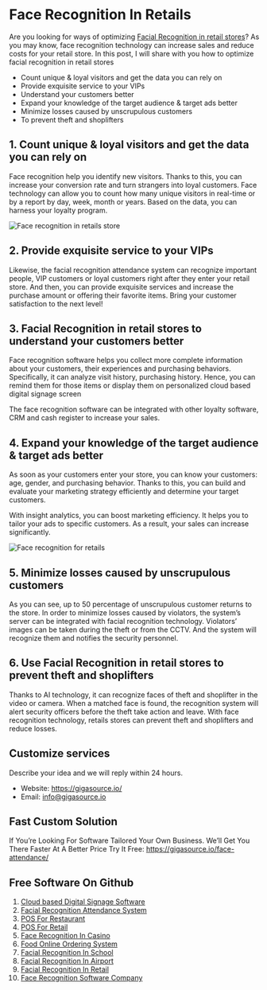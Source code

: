 # Face Recognition In Retails
Are you looking for ways of optimizing [Facial Recognition in retail stores](https://gigasource.io/facial-recognition-in-retail-stores/)?
As you may know, face recognition technology can increase sales and reduce costs for your retail store.
In this post, I will share with you how to optimize facial recognition in retail stores
- Count unique & loyal visitors and get the data you can rely on
- Provide exquisite service to your VIPs
- Understand your customers better
- Expand your knowledge of the target audience & target ads better
- Minimize losses caused by unscrupulous customers
- To prevent theft and shoplifters
## 1. Count unique & loyal visitors and get the data you can rely on
Face recognition help you identify new visitors. Thanks to this, you can increase your conversion rate and turn strangers into loyal customers. Face technology can allow you to count how many unique visitors in real-time or by a report by day, week, month or years. Based on the data, you can harness your loyalty program.

![Face recognition in retails store](https://gigasource.b-cdn.net/wp-content/uploads/2020/03/face-recognition-for-retails-12.jpg)

## 2. Provide exquisite service to your VIPs
Likewise, the facial recognition attendance system can recognize important people, VIP customers or loyal customers right after they enter your retail store. And then, you can provide exquisite services and increase the purchase amount or offering their favorite items.
Bring your customer satisfaction to the next level!

## 3. Facial Recognition in retail stores to understand your customers better
Face recognition software helps you collect more complete information about your customers, their experiences and purchasing behaviors. Specifically, it can analyze visit history, purchasing history. Hence, you can remind them for those items or display them on personalized cloud based digital signage screen

The face recognition software can be integrated with other loyalty software, CRM and cash register to increase your sales.

## 4. Expand your knowledge of the target audience & target ads better
As soon as your customers enter your store, you can know your customers: age, gender, and purchasing behavior. Thanks to this, you can build and evaluate your marketing strategy efficiently and determine your target customers.

With insight analytics, you can boost marketing efficiency. It helps you to tailor your ads to specific customers. As a result, your sales can increase significantly.

![Face recognition for retails](https://gigasource.b-cdn.net/wp-content/uploads/2020/03/face-recognition-for-retails-2.jpg)

## 5. Minimize losses caused by unscrupulous customers
As you can see, up to 50 percentage of unscrupulous customer returns to the store. In order to minimize losses caused by violators, the system’s server can be integrated with facial recognition technology.
Violators’ images can be taken during the theft or from the CCTV. And the system will recognize them and notifies the security personnel.

## 6. Use Facial Recognition in retail stores to prevent theft and shoplifters
Thanks to AI technology, it can recognize faces of theft and shoplifter in the video or camera. When a matched face is found, the recognition system will alert security officers before the theft take action and leave. With face recognition technology, retails stores can prevent theft and shoplifters and reduce losses.

## Customize services 
Describe your idea and we will reply within 24 hours.

- Website: https://gigasource.io/
- Email: info@gigasource.io
## Fast Custom Solution
If You’re Looking For Software Tailored Your Own Business. We’ll Get You There Faster At A Better Price
Try It Free: https://gigasource.io/face-attendance/


## Free Software On Github
1. [Cloud based Digital Signage Software](https://gigasource.io/cloud-signage/)
2. [Facial Recognition Attendance System](https://gigasource.io/face-attendance/)
3. [POS For Restaurant](https://gigasource.io/pos-restaurant/)
4. [POS For Retail](https://gigasource.io/pos-retail/)
5. [Face Recognition In Casino](https://gigasource.io/facial-recognition-in-casinos/)
6. [Food Online Ordering System](https://gigasource.io/food-online-ordering/)
7. [Facial Recognition In School](https://gigasource.io/facial-recognition-in-school/)
8. [Facial Recognition In Airport](https://gigasource.io/biometric-facial-recognition-in-airports/)
9. [Facial Recognition In Retail](https://gigasource.io/facial-recognition-in-retail-stores/)
10. [Face Recognition Software Company](https://gigasource.io/face-recognition-software-company/)
